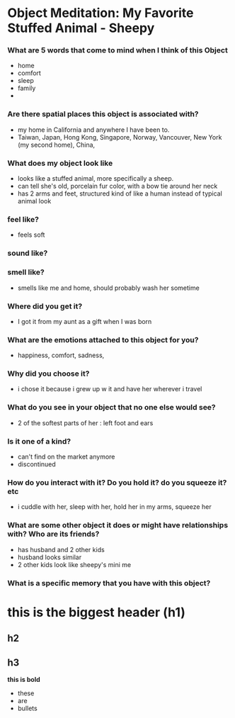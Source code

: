 # Object Meditation: My Favorite Stuffed Animal - Sheepy

### What are 5 words that come to mind when I think of this Object
- home
- comfort
- sleep
- family
-

### Are there spatial places this object is associated with?

- my home in California and anywhere I have been to.
- Taiwan, Japan, Hong Kong, Singapore, Norway, Vancouver, New York (my second home), China,

### What does my object look like

- looks like a stuffed animal, more specifically a sheep.
- can tell she's old, porcelain fur color, with a bow tie around her neck
- has 2 arms and feet, structured kind of like a human instead of typical animal look

### feel like?

- feels soft

### sound like?

### smell like?

- smells like me and home, should probably wash her sometime

### Where did you get it?

- I got it from my aunt as a gift when I was born

### What are the emotions attached to this object for you?

- happiness, comfort, sadness,

### Why did you choose it?

- i chose it because i grew up w it and have her wherever i travel

### What do you see in your object that no one else would see?

- 2 of the softest parts of her : left foot and ears

### Is it one of a kind?
- can't find on the market anymore
- discontinued

### How do you interact with it? Do you hold it? do you squeeze it? etc

- i cuddle with her, sleep with her, hold her in my arms, squeeze her

### What are some other object it does or might have relationships with? Who are its friends?
- has husband and 2 other kids
- husband looks similar
- 2 other kids look like sheepy's mini me

### What is a specific memory that you have with this object?
















# this is the biggest header (h1)
## h2
## h3

**this is bold**
- these
- are
- bullets
